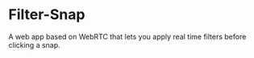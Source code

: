 # Filter-Snap
A web app based on WebRTC that lets you apply real time filters before clicking a snap.
